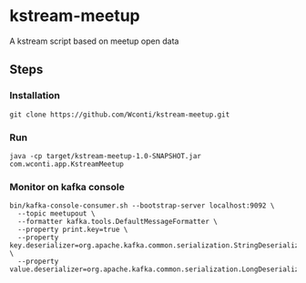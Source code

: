 # kstream-meetup
A kstream script based on meetup open data

## Steps

### Installation

`git clone https://github.com/Wconti/kstream-meetup.git`

### Run

`java -cp target/kstream-meetup-1.0-SNAPSHOT.jar com.wconti.app.KstreamMeetup`


### Monitor on kafka console
```
bin/kafka-console-consumer.sh --bootstrap-server localhost:9092 \
  --topic meetupout \ 
  --formatter kafka.tools.DefaultMessageFormatter \
  --property print.key=true \
  --property key.deserializer=org.apache.kafka.common.serialization.StringDeserializer \
  --property value.deserializer=org.apache.kafka.common.serialization.LongDeserializer
```
